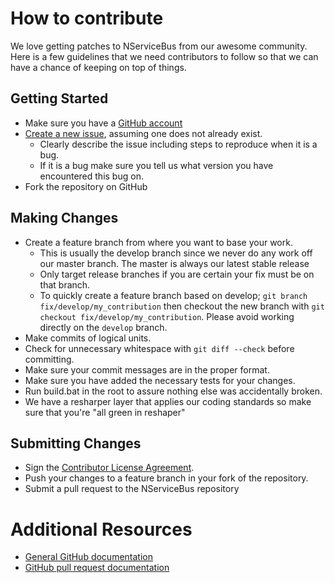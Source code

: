 # How to contribute

We love getting patches to NServiceBus from our awesome community. Here is a few guidelines that we
need contributors to follow so that we can have a chance of keeping on
top of things.

## Getting Started

* Make sure you have a [GitHub account](https://github.com/signup/free)
* [Create a new issue](https://github.com/NServiceBus/NServiceBus/issues/new), assuming one does not already exist.
  * Clearly describe the issue including steps to reproduce when it is a bug.
  * If it is a bug make sure you tell us what version you have encountered this bug on.
* Fork the repository on GitHub

## Making Changes

* Create a feature branch from where you want to base your work.
  * This is usually the develop branch since we never do any work off our master branch. The master is always our latest stable release
  * Only target release branches if you are certain your fix must be on that
    branch.
  * To quickly create a feature branch based on develop; `git branch
    fix/develop/my_contribution` then checkout the new branch with `git
    checkout fix/develop/my_contribution`.  Please avoid working directly on the
    `develop` branch.
* Make commits of logical units.
* Check for unnecessary whitespace with `git diff --check` before committing.
* Make sure your commit messages are in the proper format.
* Make sure you have added the necessary tests for your changes.
* Run build.bat in the root to assure nothing else was accidentally broken.
* We have a resharper layer that applies our coding standards so make sure that you're "all green in reshaper"


## Submitting Changes

* Sign the [Contributor License Agreement](http://www.particular.net/contributors-license-agreement-consent).
* Push your changes to a feature branch in your fork of the repository.
* Submit a pull request to the NServiceBus repository

# Additional Resources

* [General GitHub documentation](http://help.github.com/)
* [GitHub pull request documentation](http://help.github.com/send-pull-requests/)
